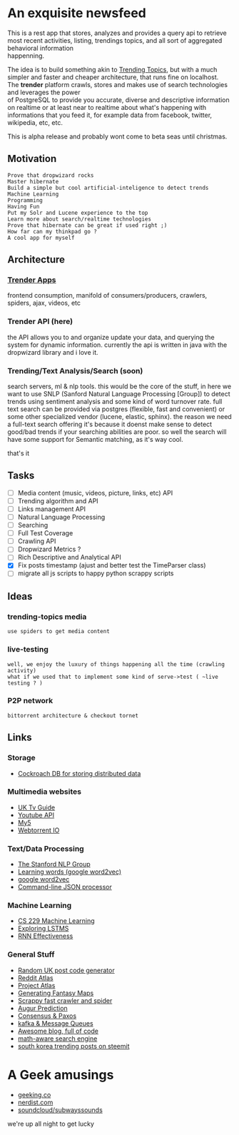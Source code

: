 # An exquisite newsfeed

This is a rest app that stores, analyzes and provides a query api to retrieve<br/>
most recent  activities, listing, trendings topics, and all sort of aggregated behavioral information<br/>
happenning.<br/>

The idea is to build something akin to [Trending Topics](https://github.com/datawrangling/trendingtopics), but with a much simpler and faster and cheaper architecture, that runs fine on localhost.<br/>
The **trender** platform crawls, stores and makes use of search technologies and leverages the power<br/> of PostgreSQL to provide you accurate, diverse and descriptive information on realtime or at least near to realtime about what's happening with informations that you feed it, for example data from facebook, twitter, wikipedia, etc, etc.<br/>

This is alpha release and probably wont come to beta seas until christmas.

## Motivation

    Prove that dropwizard rocks
    Master hibernate
    Build a simple but cool artificial-inteligence to detect trends
    Machine Learning
    Programming
    Having Fun
    Put my Solr and Lucene experience to the top
    Learn more about search/realtime technologies 
    Prove that hibernate can be great if used right ;)
    How far can my thinkpad go ?
    A cool app for myself

## Architecture

### [Trender Apps](https://github.com/0xae/trender-apps)
frontend consumption, manifold of consumers/producers,
crawlers, spiders, ajax, videos, etc

### Trender API (here)
the API allows you to and organize update your data,
and querying the system for dynamic information.
currently the api is written in java with the dropwizard library
and i love it.

### Trending/Text Analysis/Search (soon)
search servers, ml & nlp tools. this would be the core of the stuff,
in here we want to use SNLP (Sanford Natural Language Processing [Group]) to detect
trends using sentiment analysis and some kind of word turnover rate. full text search
can be provided via postgres (flexible, fast and convenient) or some other specialized
vendor (lucene, elastic, sphinx).
the reason we need a full-text search offering it's because it doenst make sense
to detect good/bad trends if your searching abilities are poor.
so well the search will have some support for Semantic matching, as it's way cool.

that's it

## Tasks

- [ ] Media content (music, videos, picture, links, etc) API 
- [ ] Trending algorithm and API
- [ ] Links management API
- [ ] Natural Language Processing
- [ ] Searching
- [ ] Full Test Coverage
- [ ] Crawling API
- [ ] Dropwizard Metrics ?
- [ ] Rich Descriptive and Analytical API
- [X] Fix posts timestamp (ajust and better test the TimeParser class)
- [ ] migrate all js scripts to happy python scrappy scripts

## Ideas
    
### trending-topics media 
    use spiders to get media content
### live-testing
    well, we enjoy the luxury of things happening all the time (crawling activity)
    what if we used that to implement some kind of serve->test ( ~live testing ? )
### P2P network
    bittorrent architecture & checkout tornet
    
## Links
### Storage
* [Cockroach DB for storing distributed data](https://cockroachdb-getting-started.glitch.me/#/cluster/all/overview)

### Multimedia websites
* [UK Tv Guide](http://www.tvguide.co.uk/)
* [Youtube API](https://www.youtube.com/yt/dev/demos.html#/sentiment)
* [My5](https://www.my5.tv)
* [Webtorrent IO](https://webtorrent.io/intro)

### Text/Data Processing
* [The Stanford NLP Group](https://nlp.stanford.edu/)
* [Learning words (google word2vec)](https://opensource.googleblog.com/2013/08/learning-meaning-behind-words.html)
* [google word2vec](https://code.google.com/archive/p/word2vec/)
* [Command-line JSON processor](https://github.com/stedolan/jq)

### Machine Learning
* [CS 229 Machine Learning](http://cs229.stanford.edu/projects2013.html)
* [Exploring LSTMS](http://blog.echen.me/2017/05/30/exploring-lstms/?imm_mid=0f2ce7&cmp=em-data-na-na-newsltr_20170614)
* [RNN Effectiveness](http://karpathy.github.io/2015/05/21/rnn-effectiveness/)

### General Stuff    
* [Random UK post code generator](https://www.doogal.co.uk/PostcodeGenerator.php)
* [Reddit Atlas](https://www.reddit.com/r/RedditAtlas/)
* [Project Atlas](https://draemm.li/various/place-atlas/)
* [Generating Fantasy Maps](http://mewo2.com/notes/terrain/)
* [Scrappy fast crawler and spider](https://scrapy.org/)
* [Augur Prediction](https://augur.net/)
* [Consensus & Paxos](https://hackernoon.com/how-your-data-is-stored-or-the-laws-of-the-imaginary-greeks-54c569c17a49)
* [kafka & Message Queues](https://hackernoon.com/a-super-quick-comparison-between-kafka-and-message-queues-e69742d855a8)
* [Awesome blog, full of code](https://www.approach0.xyz/tkblog/)
* [math-aware search engine](https://github.com/approach0/search-engine)
* [south korea trending posts on steemit](https://steemit.com/trending/kr)

# A Geek amusings
* [geeking.co](http://geeking.co/)
* [nerdist.com](http://nerdist.com/)
* [soundcloud/subwayssounds](https://soundcloud.com/subwayssounds)

we're up all night to get lucky 
